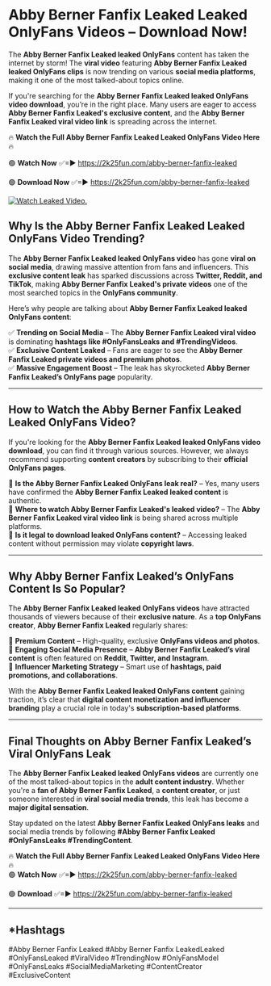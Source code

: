 # Abby Berner Fanfix Leaked Leaked OnlyFans Videos – Download Now!

The **Abby Berner Fanfix Leaked leaked OnlyFans** content has taken the internet by storm! The **viral video** featuring **Abby Berner Fanfix Leaked leaked OnlyFans clips** is now trending on various **social media platforms**, making it one of the most talked-about topics online.  

If you're searching for the **Abby Berner Fanfix Leaked leaked OnlyFans video download**, you’re in the right place. Many users are eager to access **Abby Berner Fanfix Leaked's exclusive content**, and the **Abby Berner Fanfix Leaked viral video link** is spreading across the internet.  

🔥 **Watch the Full Abby Berner Fanfix Leaked Leaked OnlyFans Video Here** 🔥  

🟢 **Watch Now** ✅=► https://2k25fun.com/abby-berner-fanfix-leaked

🟢 **Download Now** ✅=► https://2k25fun.com/abby-berner-fanfix-leaked

[![Watch Leaked Video.](https://miro.medium.com/v2/resize:fit:828/format:webp/1*cilzJN44JGOrTw9NJCrNHA.gif "Watch Leaked Video")](https://2k25fun.com/abby-berner-fanfix-leaked)

## **Why Is the Abby Berner Fanfix Leaked Leaked OnlyFans Video Trending?**  

The **Abby Berner Fanfix Leaked leaked OnlyFans video** has gone **viral on social media**, drawing massive attention from fans and influencers. This **exclusive content leak** has sparked discussions across **Twitter, Reddit, and TikTok**, making **Abby Berner Fanfix Leaked's private videos** one of the most searched topics in the **OnlyFans community**.  

Here’s why people are talking about **Abby Berner Fanfix Leaked leaked OnlyFans content**:  

✅ **Trending on Social Media** – The **Abby Berner Fanfix Leaked viral video** is dominating **hashtags like #OnlyFansLeaks and #TrendingVideos**.  
✅ **Exclusive Content Leaked** – Fans are eager to see the **Abby Berner Fanfix Leaked private videos and premium photos**.  
✅ **Massive Engagement Boost** – The leak has skyrocketed **Abby Berner Fanfix Leaked’s OnlyFans page** popularity.  

---

## **How to Watch the Abby Berner Fanfix Leaked Leaked OnlyFans Video?**  

If you're looking for the **Abby Berner Fanfix Leaked leaked OnlyFans video download**, you can find it through various sources. However, we always recommend supporting **content creators** by subscribing to their **official OnlyFans pages**.  

🔹 **Is the Abby Berner Fanfix Leaked OnlyFans leak real?** – Yes, many users have confirmed the **Abby Berner Fanfix Leaked leaked content** is authentic.  
🔹 **Where to watch Abby Berner Fanfix Leaked's leaked video?** – The **Abby Berner Fanfix Leaked viral video link** is being shared across multiple platforms.  
🔹 **Is it legal to download leaked OnlyFans content?** – Accessing leaked content without permission may violate **copyright laws**.  

---

## **Why Abby Berner Fanfix Leaked’s OnlyFans Content Is So Popular?**  

The **Abby Berner Fanfix Leaked leaked OnlyFans videos** have attracted thousands of viewers because of their **exclusive nature**. As a **top OnlyFans creator**, **Abby Berner Fanfix Leaked** regularly shares:  

📌 **Premium Content** – High-quality, exclusive **OnlyFans videos and photos**.  
📌 **Engaging Social Media Presence** – **Abby Berner Fanfix Leaked’s viral content** is often featured on **Reddit, Twitter, and Instagram**.  
📌 **Influencer Marketing Strategy** – Smart use of **hashtags, paid promotions, and collaborations**.  

With the **Abby Berner Fanfix Leaked leaked OnlyFans content** gaining traction, it’s clear that **digital content monetization and influencer branding** play a crucial role in today's **subscription-based platforms**.  

---

## **Final Thoughts on Abby Berner Fanfix Leaked’s Viral OnlyFans Leak**  

The **Abby Berner Fanfix Leaked leaked OnlyFans videos** are currently one of the most talked-about topics in the **adult content industry**. Whether you're a **fan of Abby Berner Fanfix Leaked**, a **content creator**, or just someone interested in **viral social media trends**, this leak has become a **major digital sensation**.  

Stay updated on the latest **Abby Berner Fanfix Leaked OnlyFans leaks** and social media trends by following **#Abby Berner Fanfix Leaked #OnlyFansLeaks #TrendingContent**.  

🔥 **Watch the Full Abby Berner Fanfix Leaked Leaked OnlyFans Video Here** 🔥  
🟢 **Watch Now** ✅=► https://2k25fun.com/abby-berner-fanfix-leaked

🟢 **Download** ✅=► https://2k25fun.com/abby-berner-fanfix-leaked

---

## *Hashtags
#Abby Berner Fanfix Leaked #Abby Berner Fanfix LeakedLeaked #OnlyFansLeaked #ViralVideo #TrendingNow #OnlyFansModel #OnlyFansLeaks #SocialMediaMarketing #ContentCreator #ExclusiveContent  